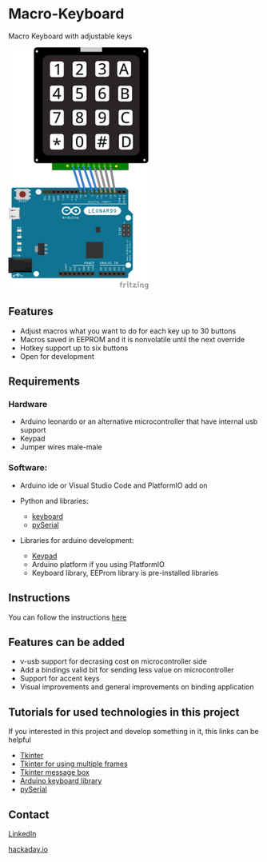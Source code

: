 # Macro-Keyboard
Macro Keyboard with adjustable keys

<img src="Pinout_Diagram.png" width="280" height="484">

## Features

* Adjust macros what you want to do for each key up to 30 buttons
* Macros saved in EEPROM and it is nonvolatile until the next override
* Hotkey support up to six buttons
* Open for development


## Requirements
### Hardware

* Arduino leonardo or an alternative microcontroller that have internal usb support
* Keypad
* Jumper wires male-male

### Software:

* Arduino ide or Visual Studio Code and PlatformIO add on
* Python and libraries: 
	* [keyboard](https://github.com/boppreh/keyboard) 
	* [pySerial](https://github.com/pyserial/pyserial)
	
* Libraries for arduino development: 
	* [Keypad](https://github.com/Chris--A/Keypad)
	* Arduino platform if you using PlatformIO
	* Keyboard library, EEProm library is pre-installed libraries 


## Instructions
You can follow the instructions [here](https://hackaday.io/project/174258-macro-keyboard)


## Features can be added 

* v-usb support for decrasing cost on microcontroller side
* Add a bindings valid bit for sending less value on microcontroller
* Support for accent keys
* Visual improvements and general improvements on binding application


## Tutorials for used technologies in this project
If you interested in this project and develop something in it, this links can be helpful

* [Tkinter](http://effbot.org/tkinterbook/)
* [Tkinter for using multiple frames](https://stackoverflow.com/questions/7546050/switch-between-two-frames-in-tkinter)
* [Tkinter message box](https://pythonbasics.org/tkinter-messagebox/)
* [Arduino keyboard library](https://www.arduino.cc/reference/en/language/functions/usb/keyboard/)
* [pySerial](https://github.com/WaveShapePlay/ArduinoPySerial_LearningSeries)

## Contact

[LinkedIn](https://www.linkedin.com/in/eren-terzio%C4%9Flu-668155180/?originalSubdomain=tr)

[hackaday.io](https://hackaday.io/ErenTerzioglu)


